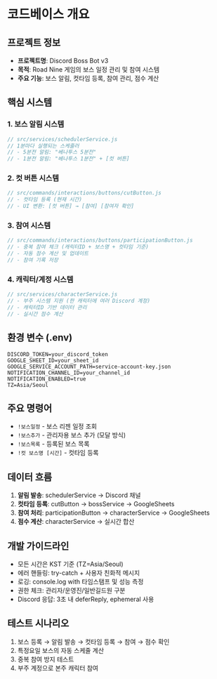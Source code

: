 # 코드베이스 개요

## 프로젝트 정보
- **프로젝트명**: Discord Boss Bot v3
- **목적**: Road Nine 게임의 보스 일정 관리 및 참여 시스템
- **주요 기능**: 보스 알림, 컷타임 등록, 참여 관리, 점수 계산

## 핵심 시스템

### 1. 보스 알림 시스템
```javascript
// src/services/schedulerService.js
// 1분마다 실행되는 스케줄러
// - 5분전 알림: "베나투스 5분전"
// - 1분전 알림: "베나투스 1분전" + [컷 버튼]
```

### 2. 컷 버튼 시스템
```javascript
// src/commands/interactions/buttons/cutButton.js
// - 컷타임 등록 (현재 시간)
// - UI 변환: [컷 버튼] → [참여] [참여자 확인]
```

### 3. 참여 시스템
```javascript
// src/commands/interactions/buttons/participationButton.js
// - 중복 참여 체크 (캐릭터ID + 보스명 + 컷타임 기준)
// - 자동 점수 계산 및 업데이트
// - 참여 기록 저장
```

### 4. 캐릭터/계정 시스템
```javascript
// src/services/characterService.js
// - 부주 시스템 지원 (한 캐릭터에 여러 Discord 계정)
// - 캐릭터ID 기반 데이터 관리
// - 실시간 점수 계산
```

## 환경 변수 (.env)
```env
DISCORD_TOKEN=your_discord_token
GOOGLE_SHEET_ID=your_sheet_id
GOOGLE_SERVICE_ACCOUNT_PATH=service-account-key.json
NOTIFICATION_CHANNEL_ID=your_channel_id
NOTIFICATION_ENABLED=true
TZ=Asia/Seoul
```

## 주요 명령어
- `!보스일정` - 보스 리젠 일정 조회
- `!보스추가` - 관리자용 보스 추가 (모달 방식)
- `!보스목록` - 등록된 보스 목록
- `!컷 보스명 [시간]` - 컷타임 등록

## 데이터 흐름
1. **알림 발송**: schedulerService → Discord 채널
2. **컷타임 등록**: cutButton → bossService → GoogleSheets
3. **참여 처리**: participationButton → characterService → GoogleSheets
4. **점수 계산**: characterService → 실시간 합산

## 개발 가이드라인
- 모든 시간은 KST 기준 (TZ=Asia/Seoul)
- 에러 핸들링: try-catch + 사용자 친화적 메시지
- 로깅: console.log with 타임스탬프 및 성능 측정
- 권한 체크: 관리자/운영진/일반길드원 구분
- Discord 응답: 3초 내 deferReply, ephemeral 사용

## 테스트 시나리오
1. 보스 등록 → 알림 발송 → 컷타임 등록 → 참여 → 점수 확인
2. 특정요일 보스의 자동 스케줄 계산
3. 중복 참여 방지 테스트
4. 부주 계정으로 본주 캐릭터 참여